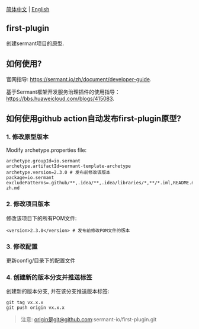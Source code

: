 <div align="left">

[简体中文](README-zh.md) | [English](README.md)
</div>

## first-plugin
创建sermant项目的原型.

## 如何使用?
官网指导: https://sermant.io/zh/document/developer-guide.

基于Sermant框架开发服务治理插件的使用指导： https://bbs.huaweicloud.com/blogs/415083.

## 如何使用github action自动发布first-plugin原型?
### 1. 修改原型版本
Modify archetype.properties file:
```properties
archetype.groupId=io.sermant
archetype.artifactId=sermant-template-archetype
archetype.version=2.3.0 # 发布前修改该版本
package=io.sermant
excludePatterns=.github/**,.idea/**,.idea/libraries/*,**/*.iml,README.md,README-zh.md
```

### 2. 修改项目版本
修改该项目下的所有POM文件:
```
<version>2.3.0</version> # 发布前修改POM文件的版本
```

### 3. 修改配置
更新config/目录下的配置文件

### 4. 创建新的版本分支并推送标签

创建新的版本分支, 并在该分支推送版本标签:
```shell
git tag vx.x.x
git push origin vx.x.x
```
> 注意: origin是git@github.com:sermant-io/first-plugin.git
